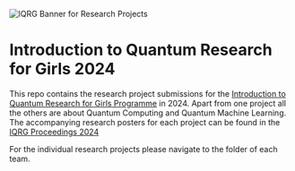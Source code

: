 ![IQRG Banner for Research Projects](IQRG_Banner_Research_Projects_2024.png)

# Introduction to Quantum Research for Girls 2024
This repo contains the research project submissions for the [Introduction to Quantum Research for Girls Programme](https://thinkingbeyond.education/beyondquantum/) in 2024. Apart from one project all the others are about Quantum Computing and Quantum Machine Learning. The accompanying research posters for each project can be found in the [IQRG Proceedings 2024](https://thinkingbeyond.education/iqrg_proceedings_2024/) 

For the individual research projects please navigate to the folder of each team. 
